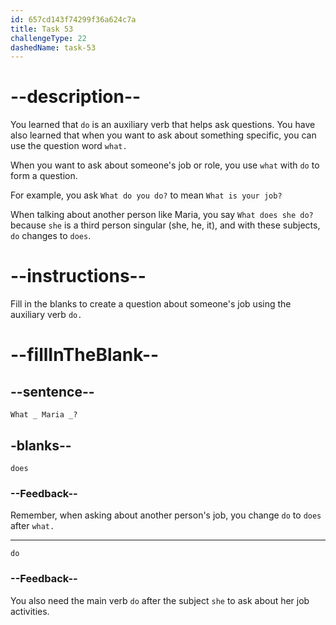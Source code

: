 ```yaml
---
id: 657cd143f74299f36a624c7a
title: Task 53
challengeType: 22
dashedName: task-53
---
```


# --description--

You learned that `do` is an auxiliary verb that helps ask questions. You have also learned that when you want to ask about something specific, you can use the question word `what.`

When you want to ask about someone's job or role, you use `what` with `do` to form a question.

For example, you ask `What do you do?` to mean `What is your job?`

When talking about another person like Maria, you say `What does she do?` because `she` is a third person singular (she, he, it), and with these subjects, `do` changes to `does`.

# --instructions--

Fill in the blanks to create a question about someone's job using the auxiliary verb `do.`

# --fillInTheBlank--

## --sentence--

`What _ Maria _?`

## -blanks--

`does`

### --Feedback--

Remember, when asking about another person's job, you change `do` to `does` after `what.`

---

`do`

### --Feedback--

You also need the main verb `do` after the subject `she` to ask about her job activities.
